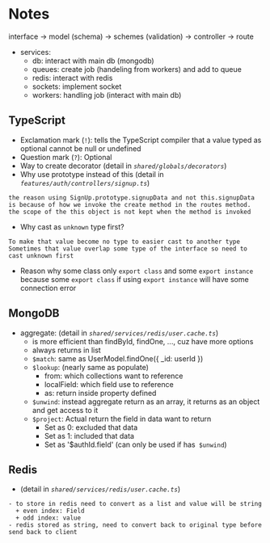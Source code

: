 # Notes
interface -> model (schema) -> schemes (validation) -> controller -> route
- services:
    - db: interact with main db (mongodb)
    - queues: create job (handeling from workers) and add to queue
    - redis: interact with redis
    - sockets: implement socket
    - workers: handling job (interact with main db)
## TypeScript
- Exclamation mark (`!`): tells the TypeScript compiler that a value typed as optional cannot be null or undefined
- Question mark (`?`): Optional
- Way to create decorator (detail in *`shared/globals/decorators`*)
- Why use prototype instead of this (detail in *`features/auth/controllers/signup.ts`*)
```
the reason using SignUp.prototype.signupData and not this.signupData is because of how we invoke the create method in the routes method. the scope of the this object is not kept when the method is invoked
```
- Why cast as `unknown` type first?
```
To make that value become no type to easier cast to another type
Sometimes that value overlap some type of the interface so need to cast unknown first
```
- Reason why some class only `export class` and some `export instance` because some `export class` if using `export instance` will have some connection error
## MongoDB
- aggregate: (detail in *`shared/services/redis/user.cache.ts`*)
  + is more efficient than findById, findOne, ..., cuz have more options
  + always returns in list
  + `$match`: same as UserModel.findOne({ _id: userId })
  + `$lookup`: (nearly same as populate)
    + from: which collections want to reference
    + localField: which field use to reference
    + as: return inside property defined
  + `$unwind`: instead aggregate return as an array, it returns as an object and get access to it
  + `$project`: Actual return the field in data want to return
    + Set as 0: excluded that data
    + Set as 1: included that data
    + Set as '$authId.field' (can only be used if has` $unwind`)
## Redis
- (detail in *`shared/services/redis/user.cache.ts`*)
```
- to store in redis need to convert as a list and value will be string
  + even index: Field
  + odd index: value
- redis stored as string, need to convert back to original type before send back to client
```